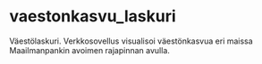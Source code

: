 # vaestonkasvu_laskuri
Väestölaskuri. Verkkosovellus visualisoi väestönkasvua eri maissa Maailmanpankin avoimen rajapinnan avulla.
